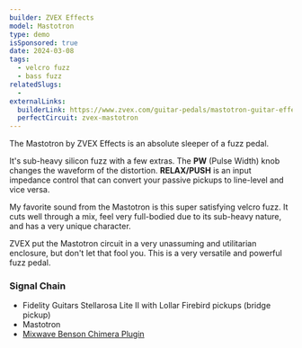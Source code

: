 ```yaml
---
builder: ZVEX Effects
model: Mastotron
type: demo
isSponsored: true
date: 2024-03-08
tags:
  - velcro fuzz
  - bass fuzz
relatedSlugs:
  -
externalLinks:
  builderLink: https://www.zvex.com/guitar-pedals/mastotron-guitar-effects-pedal
  perfectCircuit: zvex-mastotron
---
```


The Mastotron by ZVEX Effects is an absolute sleeper of a fuzz pedal.

It's sub-heavy silicon fuzz with a few extras. The **PW** (Pulse Width) knob changes the waveform of the distortion. **RELAX/PUSH** is an input impedance control that can convert your passive pickups to line-level and vice versa.

My favorite sound from the Mastotron is this super satisfying velcro fuzz. It cuts well through a mix, feel very full-bodied due to its sub-heavy nature, and has a very unique character.

ZVEX put the Mastotron circuit in a very unassuming and utilitarian enclosure, but don't let that fool you. This is a very versatile and powerful fuzz pedal.

### Signal Chain

- Fidelity Guitars Stellarosa Lite II with Lollar Firebird pickups (bridge pickup)
- Mastotron
- [Mixwave Benson Chimera Plugin](https://www.mixwave.net/products/benson-chimera)
